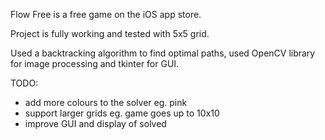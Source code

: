 Flow Free is a free game on the iOS app store.

Project is fully working and tested with 5x5 grid.

Used a backtracking algorithm to find optimal paths, used OpenCV library for image processing and tkinter for GUI.

TODO:
  - add more colours to the solver eg. pink
  - support larger grids  eg. game goes up to 10x10
  - improve GUI and display of solved
